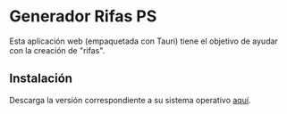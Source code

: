 # Generador Rifas PS

Esta aplicación web (empaquetada con Tauri) tiene el objetivo de ayudar con la creación de "rifas".

## Instalación

Descarga la versión correspondiente a su sistema operativo [aquí](https://github.com/mateohideg/rifa-ps/releases).
